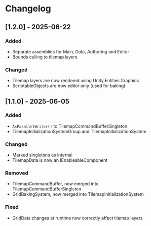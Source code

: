 # Changelog
## [1.2.0] - 2025-06-22

### Added
* Separate assemblies for Main, Data, Authoring and Editor
* Bounds culling to tilemap layers

### Changed
* Tilemap layers are now rendered using Unity.Entities.Graphics
* ScriptableObjects are now editor only (used for baking)

## [1.1.0] - 2025-06-05

### Added
* `AsParallelWriter()` to TilemapCommandBufferSingleton
* TilemapInitializationSystemGroup and TilemapInitializationSystem

### Changed
* Marked singletons as internal
* TilemapData is now an IEnableableComponent

### Removed
* TilemapCommandBuffer, now merged into TilemapCommandBufferSingleton
* GridBakingSystem, now merged into TilemapInitializationSystem

### Fixed
* GridData changes at runtime now correctly affect tilemap layers